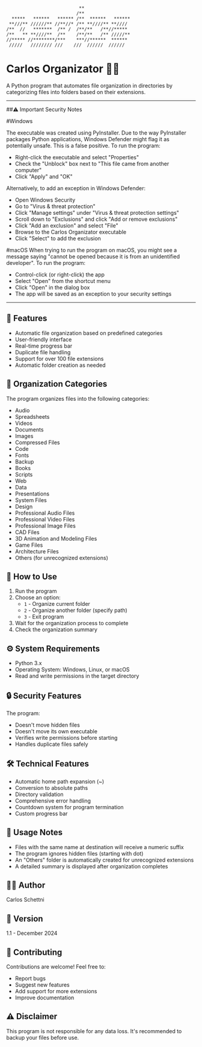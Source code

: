 ```ascii
                           **                 
                          /**                 
  *****   ******   ****** /**  ******   ******
 **///** //////** //**//* /** **////** **//// 
/**  //   *******  /** /  /**/**   /**//***** 
/**   ** **////**  /**    /**/**   /** /////**
//***** //********/***    ***//******  ****** 
 /////   //////// ///    ///  //////  //////  
```

# Carlos Organizator 📁✨

A Python program that automates file organization in directories by categorizing files into folders based on their extensions.

---
##⚠️ Important Security Notes

#Windows

The executable was created using PyInstaller. Due to the way PyInstaller packages Python applications, Windows Defender might flag it as potentially unsafe. This is a false positive. To run the program:

- Right-click the executable and select "Properties"
- Check the "Unblock" box next to "This file came from another computer"
- Click "Apply" and "OK"

Alternatively, to add an exception in Windows Defender:

- Open Windows Security
- Go to "Virus & threat protection"
- Click "Manage settings" under "Virus & threat protection settings"
- Scroll down to "Exclusions" and click "Add or remove exclusions"
- Click "Add an exclusion" and select "File"
- Browse to the Carlos Organizator executable
- Click "Select" to add the exclusion

#macOS
When trying to run the program on macOS, you might see a message saying "cannot be opened because it is from an unidentified developer". To run the program:

- Control-click (or right-click) the app
- Select "Open" from the shortcut menu
- Click "Open" in the dialog box
- The app will be saved as an exception to your security settings

----

## 🌟 Features

- Automatic file organization based on predefined categories
- User-friendly interface
- Real-time progress bar
- Duplicate file handling
- Support for over 100 file extensions
- Automatic folder creation as needed

## 📂 Organization Categories

The program organizes files into the following categories:

- Audio
- Spreadsheets
- Videos
- Documents
- Images
- Compressed Files
- Code
- Fonts
- Backup
- Books
- Scripts
- Web
- Data
- Presentations
- System Files
- Design
- Professional Audio Files
- Professional Video Files
- Professional Image Files
- CAD Files
- 3D Animation and Modeling Files
- Game Files
- Architecture Files
- Others (for unrecognized extensions)

## 🚀 How to Use

1. Run the program
2. Choose an option:
   - `1` - Organize current folder
   - `2` - Organize another folder (specify path)
   - `3` - Exit program
3. Wait for the organization process to complete
4. Check the organization summary

## ⚙️ System Requirements

- Python 3.x
- Operating System: Windows, Linux, or macOS
- Read and write permissions in the target directory

## 🔒 Security Features

The program:
- Doesn't move hidden files
- Doesn't move its own executable
- Verifies write permissions before starting
- Handles duplicate files safely

## 🛠️ Technical Features

- Automatic home path expansion (~)
- Conversion to absolute paths
- Directory validation
- Comprehensive error handling
- Countdown system for program termination
- Custom progress bar

## 📝 Usage Notes

- Files with the same name at destination will receive a numeric suffix
- The program ignores hidden files (starting with dot)
- An "Others" folder is automatically created for unrecognized extensions
- A detailed summary is displayed after organization completes

## 👨‍💻 Author

Carlos Schettni

## 📌 Version

1.1 - December 2024

## 🤝 Contributing

Contributions are welcome! Feel free to:
- Report bugs
- Suggest new features
- Add support for more extensions
- Improve documentation

## ⚠️ Disclaimer

This program is not responsible for any data loss. It's recommended to backup your files before use.
